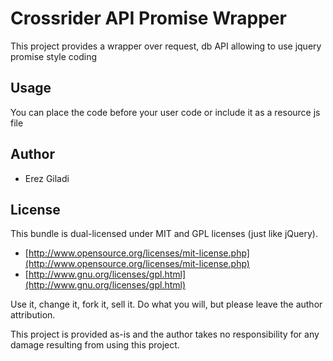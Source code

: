 # Crossrider API Promise Wrapper

This project provides a wrapper over request, db API allowing to use jquery promise style coding

## Usage
You can place the code before your user code or include it as a resource js file

## Author

* Erez Giladi

## License

This bundle is dual-licensed under MIT and GPL licenses (just like jQuery).

* [http://www.opensource.org/licenses/mit-license.php](http://www.opensource.org/licenses/mit-license.php)
* [http://www.gnu.org/licenses/gpl.html](http://www.gnu.org/licenses/gpl.html)

Use it, change it, fork it, sell it. Do what you will, but please leave the author attribution.

This project is provided as-is and the author takes no responsibility for any damage resulting from using this project.
